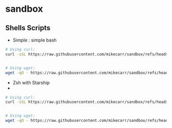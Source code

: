# sandbox





## Shells Scripts

* Simple : simple bash

```bash
# Using curl:
curl -sSL https://raw.githubusercontent.com/mikecarr/sandbox/refs/heads/master/shell/simple.sh | bash


# Using wget:
wget -qO - https://raw.githubusercontent.com/mikecarr/sandbox/refs/heads/master/shell/simple.sh | bash
```

* Zsh with Starship
* 
```bash
# Using curl:
curl -sSL https://raw.githubusercontent.com/mikecarr/sandbox/refs/heads/master/shell/setup-zsh-starship.sh | bash


# Using wget:
wget -qO - https://raw.githubusercontent.com/mikecarr/sandbox/refs/heads/master/shell/setup-zsh-starship.sh | bash
```

